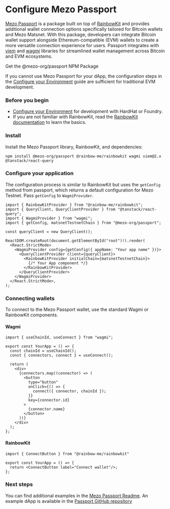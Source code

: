 # Configure Mezo Passport

[Mezo Passport](https://www.npmjs.com/package/@mezo-org/passport) is a package built on top of [RainbowKit](https://rainbowkit.com/) and provides additional wallet connection options specifically tailored for Bitcoin wallets and Mezo Matsnet. With this package, developers can integrate Bitcoin wallet support alongside Ethereum-compatible (EVM) wallets to create a more versatile connection experience for users. Passport integrates with [viem](https://viem.sh/) and [wagmi](https://wagmi.sh/) libraries for streamlined wallet management across Bitcoin and EVM ecosystems.

Get the @mezo-org/passport NPM Package

If you cannot use Mezo Passport for your dApp, the configuration steps in the [Configure your Environment](../../../../../../docs/developers/getting-started/configure-environment) guide are sufficient for traditional EVM development.

### Before you begin



* [Configure your Environment](../../../../../../docs/developers/getting-started/configure-environment) for development with HardHat or Foundry.
* If you are not familiar with RainbowKit, read the [RainbowKit documentation](https://www.rainbowkit.com/) to learn the basics.

### Install



Install the Mezo Passport library, RainbowKit, and dependencies:

```
npm install @mezo-org/passport @rainbow-me/rainbowkit wagmi viem@2.x @tanstack/react-query
```

### Configure your application



The configuration process is similar to RainbowKit but uses the `getConfig` method from passport, which returns a default configuration for Mezo Testnet. Pass `getConfig` to `WagmiProvider`.

```
import { RainbowKitProvider } from "@rainbow-me/rainbowkit";
import { QueryClient, QueryClientProvider } from "@tanstack/react-query";
import { WagmiProvider } from "wagmi";
import { getConfig, matsnetTestnetChain } from "@mezo-org/passport";

const queryClient = new QueryClient();

ReactDOM.createRoot(document.getElementById("root")!).render(
  <React.StrictMode>
    <WagmiProvider config={getConfig({ appName: "Your app name" })}>
      <QueryClientProvider client={queryClient}>
        <RainbowKitProvider initialChain={matsnetTestnetChain}>
          {/* Your App component */}
        </RainbowKitProvider>
      </QueryClientProvider>
    </WagmiProvider>
  </React.StrictMode>,
);
```

### Connecting wallets



To connect to the Mezo Passport wallet, use the standard Wagmi or RainbowKit components.

#### Wagmi



```
import { useChainId, useConnect } from "wagmi";

export const YourApp = () => {
  const chainId = useChainId();
  const { connectors, connect } = useConnect();

  return (
    <div>
      {connectors.map((connector) => (
        <button
          type="button"
          onClick={() => {
            connect({ connector, chainId });
          }}
          key={connector.id}
        >
          {connector.name}
        </button>
      ))}
    </div>
  );
};
```

#### RainbowKit



```
import { ConnectButton } from "@rainbow-me/rainbowkit"

export const YourApp = () => {
  return <ConnectButton label="Connect wallet"/>;
};
```

### Next steps



You can find additional examples in the [Mezo Passport Readme](https://www.npmjs.com/package/@mezo-org/passport#installation). An example dApp is available in the [Passport GitHub repository](https://github.com/mezo-org/passport/tree/main/example)
